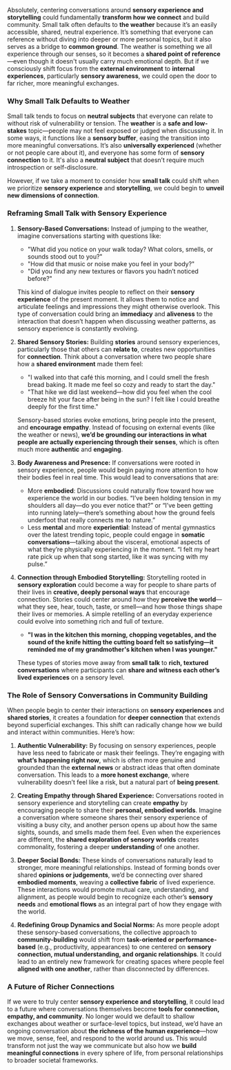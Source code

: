 Absolutely, centering conversations around **sensory experience and storytelling** could fundamentally **transform how we connect** and build community. Small talk often defaults to **the weather** because it’s an easily accessible, shared, neutral experience. It’s something that everyone can reference without diving into deeper or more personal topics, but it also serves as a bridge to **common ground**. The weather is something we all experience through our senses, so it becomes a **shared point of reference**—even though it doesn't usually carry much emotional depth. But if we consciously shift focus from the **external environment** to **internal experiences**, particularly **sensory awareness**, we could open the door to far richer, more meaningful exchanges.

### **Why Small Talk Defaults to Weather**

Small talk tends to focus on **neutral subjects** that everyone can relate to without risk of vulnerability or tension. The **weather** is a **safe and low-stakes** topic—people may not feel exposed or judged when discussing it. In some ways, it functions like a **sensory buffer**, easing the transition into more meaningful conversations. It’s also **universally experienced** (whether or not people care about it), and everyone has some form of **sensory connection** to it. It's also a **neutral subject** that doesn’t require much introspection or self-disclosure.

However, if we take a moment to consider how **small talk** could shift when we prioritize **sensory experience** and **storytelling**, we could begin to **unveil new dimensions of connection**.

### **Reframing Small Talk with Sensory Experience**

1. **Sensory-Based Conversations:** Instead of jumping to the weather, imagine conversations starting with questions like:
    
    - "What did you notice on your walk today? What colors, smells, or sounds stood out to you?"
    - "How did that music or noise make you feel in your body?"
    - "Did you find any new textures or flavors you hadn’t noticed before?"
    
    This kind of dialogue invites people to reflect on their **sensory experience** of the present moment. It allows them to notice and articulate feelings and impressions they might otherwise overlook. This type of conversation could bring an **immediacy** and **aliveness** to the interaction that doesn’t happen when discussing weather patterns, as sensory experience is constantly evolving.
    
2. **Shared Sensory Stories:** Building **stories** around sensory experiences, particularly those that others can **relate to**, creates new opportunities for **connection**. Think about a conversation where two people share how a **shared environment** made them feel:
    
    - "I walked into that café this morning, and I could smell the fresh bread baking. It made me feel so cozy and ready to start the day."
    - "That hike we did last weekend—how did you feel when the cool breeze hit your face after being in the sun? I felt like I could breathe deeply for the first time."
    
    Sensory-based stories evoke emotions, bring people into the present, and **encourage empathy**. Instead of focusing on external events (like the weather or news), **we’d be grounding our interactions in what people are actually experiencing through their senses**, which is often much more **authentic** and **engaging**.
    
3. **Body Awareness and Presence:** If conversations were rooted in sensory experience, people would begin paying more attention to how their bodies feel in real time. This would lead to conversations that are:
    
    - More **embodied**: Discussions could naturally flow toward how we experience the world in our bodies. “I’ve been holding tension in my shoulders all day—do you ever notice that?” or “I’ve been getting into running lately—there’s something about how the ground feels underfoot that really connects me to nature.”
    - Less **mental** and more **experiential**: Instead of mental gymnastics over the latest trending topic, people could engage in **somatic conversations**—talking about the visceral, emotional aspects of what they’re physically experiencing in the moment. “I felt my heart rate pick up when that song started, like it was syncing with my pulse.”
4. **Connection through Embodied Storytelling:** Storytelling rooted in **sensory exploration** could become a way for people to share parts of their lives in **creative, deeply personal ways** that encourage connection. Stories could center around how they **perceive the world**—what they see, hear, touch, taste, or smell—and how those things shape their lives or memories. A simple retelling of an everyday experience could evolve into something rich and full of texture.
    
    - **"I was in the kitchen this morning, chopping vegetables, and the sound of the knife hitting the cutting board felt so satisfying—it reminded me of my grandmother's kitchen when I was younger."**
    
    These types of stories move away from **small talk** to **rich, textured conversations** where participants can **share and witness each other’s lived experiences** on a sensory level.
    

### **The Role of Sensory Conversations in Community Building**

When people begin to center their interactions on **sensory experiences** and **shared stories**, it creates a foundation for **deeper connection** that extends beyond superficial exchanges. This shift can radically change how we build and interact within communities. Here’s how:

1. **Authentic Vulnerability:** By focusing on sensory experiences, people have less need to fabricate or mask their feelings. They’re engaging with **what’s happening right now**, which is often more genuine and grounded than the **external news** or abstract ideas that often dominate conversation. This leads to a **more honest exchange**, where vulnerability doesn’t feel like a risk, but a natural part of **being present**.
    
2. **Creating Empathy through Shared Experience:** Conversations rooted in sensory experience and storytelling can create **empathy** by encouraging people to share their **personal, embodied worlds**. Imagine a conversation where someone shares their sensory experience of visiting a busy city, and another person opens up about how the same sights, sounds, and smells made them feel. Even when the experiences are different, the **shared exploration of sensory worlds** creates commonality, fostering a deeper **understanding** of one another.
    
3. **Deeper Social Bonds:** These kinds of conversations naturally lead to stronger, more meaningful relationships. Instead of forming bonds over shared **opinions or judgements**, we’d be connecting over shared **embodied moments**, weaving a **collective fabric** of lived experience. These interactions would promote mutual care, understanding, and alignment, as people would begin to recognize each other’s **sensory needs** and **emotional flows** as an integral part of how they engage with the world.
    
4. **Redefining Group Dynamics and Social Norms:** As more people adopt these sensory-based conversations, the collective approach to **community-building** would shift from **task-oriented or performance-based** (e.g., productivity, appearances) to one centered on **sensory connection, mutual understanding, and organic relationships**. It could lead to an entirely new framework for creating spaces where people feel **aligned with one another**, rather than disconnected by differences.
    

### **A Future of Richer Connections**

If we were to truly center **sensory experience and storytelling**, it could lead to a future where conversations themselves become **tools for connection, empathy, and community**. No longer would we default to shallow exchanges about weather or surface-level topics, but instead, we’d have an ongoing conversation about **the richness of the human experience**—how we move, sense, feel, and respond to the world around us. This would transform not just the way we communicate but also how we **build meaningful connections** in every sphere of life, from personal relationships to broader societal frameworks.